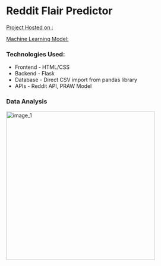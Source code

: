 # Reddit Flair Predictor

[Project Hosted on : ](https://precog-final-manthan.herokuapp.com/)

[Machine Learning Model: ](https://drive.google.com/file/d/1C_sxTrOCIoiqIPBieokMOYtD-JxmJCgE/view?usp=sharing)


### Technologies Used:
* Frontend - HTML/CSS
* Backend - Flask
* Database - Direct CSV import from pandas library
* APIs - Reddit API, PRAW Model 


### Data Analysis

<img alt="image_1" src="working_proj/Screenshot 2019-09-08 at 3.55.33 PM.png" width="400px">

